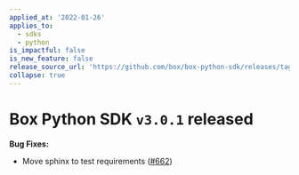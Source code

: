 ```yaml
---
applied_at: '2022-01-26'
applies_to:
  - sdks
  - python
is_impactful: false
is_new_feature: false
release_source_url: 'https://github.com/box/box-python-sdk/releases/tag/v3.0.1'
collapse: true
---
```


# Box Python SDK `v3.0.1` released

**Bug Fixes:**

* Move sphinx to test requirements ([#662][1])

[1]: https://github.com/box/box-python-sdk/pull/662
